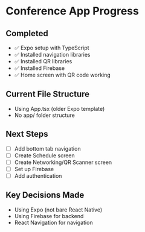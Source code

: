 # Conference App Progress

## Completed
- ✅ Expo setup with TypeScript
- ✅ Installed navigation libraries
- ✅ Installed QR libraries  
- ✅ Installed Firebase
- ✅ Home screen with QR code working

## Current File Structure
- Using App.tsx (older Expo template)
- No app/ folder structure

## Next Steps
- [ ] Add bottom tab navigation
- [ ] Create Schedule screen
- [ ] Create Networking/QR Scanner screen
- [ ] Set up Firebase
- [ ] Add authentication

## Key Decisions Made
- Using Expo (not bare React Native)
- Using Firebase for backend
- React Navigation for navigation